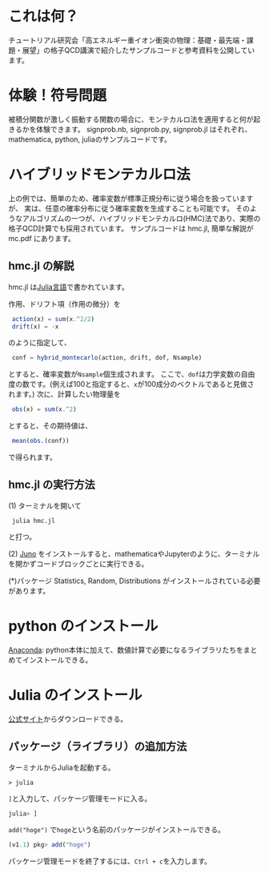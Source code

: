 # これは何？
チュートリアル研究会「高エネルギー重イオン衝突の物理：基礎・最先端・課題・展望」の格子QCD講演で紹介したサンプルコードと参考資料を公開しています。

# 体験！符号問題
被積分関数が激しく振動する関数の場合に、モンテカルロ法を適用すると何が起きるかを体験できます。
signprob.nb, signprob.py, signprob.jl はそれぞれ、mathematica, python, juliaのサンプルコードです。

# ハイブリッドモンテカルロ法
上の例では、簡単のため、確率変数が標準正規分布に従う場合を扱っていますが、
実は、任意の確率分布に従う確率変数を生成することも可能です。
そのようなアルゴリズムの一つが、ハイブリッドモンテカルロ(HMC)法であり、実際の格子QCD計算でも採用されています。
サンプルコードは hmc.jl, 簡単な解説が mc.pdf にあります。

## hmc.jl の解説
hmc.jl は[Julia言語](https://julialang.org/)で書かれています。

作用、ドリフト項（作用の微分）を

```julia
 action(x) = sum(x.^2/2)
 drift(x) = -x
```

のように指定して、

```julia
 conf = hybrid_montecarlo(action, drift, dof, Nsample)
```

とすると、確率変数が`Nsample`個生成されます。
ここで、`dof`は力学変数の自由度の数です。(例えば100と指定すると、`x`が100成分のベクトルであると見做されます。)
次に、計算したい物理量を

```julia
 obs(x) = sum(x.^2)
```
とすると、その期待値は、

```julia
 mean(obs.(conf))
```

で得られます。

## hmc.jl の実行方法
(1) ターミナルを開いて

```shell
 julia hmc.jl
```
と打つ。

(2) [Juno](https://junolab.org/) をインストールすると、mathematicaやJupyterのように、ターミナルを開かずコードブロックごとに実行できる。

(*)パッケージ Statistics, Random, Distributions がインストールされている必要があります。


# python のインストール
[Anaconda](https://www.anaconda.com/): python本体に加えて、数値計算で必要になるライブラリたちをまとめてインストールできる。

# Julia のインストール
[公式サイト](https://julialang.org/)からダウンロードできる。

## パッケージ（ライブラリ）の追加方法
ターミナルからJuliaを起動する。

```shell
> julia
```

`]`と入力して、パッケージ管理モードに入る。

```julia
julia> ]
```

`add("hoge")` で`hoge`という名前のパッケージがインストールできる。

```julia
(v1.1) pkg> add("hoge")
```

パッケージ管理モードを終了するには、`Ctrl + c`を入力します。
